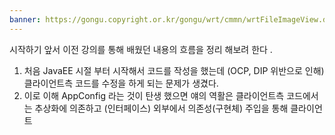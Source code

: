 ```yaml
---
banner: https://gongu.copyright.or.kr/gongu/wrt/cmmn/wrtFileImageView.do?wrtSn=11288959&filePath=L2Rpc2sxL25ld2RhdGEvMjAxNS8wMi9DTFM2OS9OVVJJXzAwMV8wNDQ1X251cmltZWRpYV8yMDE1MTIwMw==&thumbAt=Y&thumbSe=b_tbumb&wrtTy=10006
---
```

시작하기 앞서 이전 강의를 통해 배웠던 내용의 흐름을 정리 해보려 한다 .

1. 처음 JavaEE 시절 부터 시작해서 코드를 작성을 했는데 (OCP, DIP 위반으로 인해)클라이언트측 코드를 수정을 하게 되는 문제가 생겼다. 
2. 이로 이해 AppConfig 라는 것이 탄생 했으면 얘의 역활은 클라이언트측 코드에서는 추상화에 의존하고 (인터페이스)  외부에서 의존성(구현체) 주입을 통해  클라이언트

 
